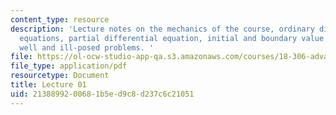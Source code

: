 ```yaml
---
content_type: resource
description: 'Lecture notes on the mechanics of the course, ordinary differential
  equations, partial differential equation, initial and boundary value problems, and
  well and ill-posed problems. '
file: https://ol-ocw-studio-app-qa.s3.amazonaws.com/courses/18-306-advanced-partial-differential-equations-with-applications-fall-2009/2138899200681b5ed9c8d237c6c21051_MIT18_306f09_lec01.pdf
file_type: application/pdf
resourcetype: Document
title: Lecture 01
uid: 21388992-0068-1b5e-d9c8-d237c6c21051
---
```

